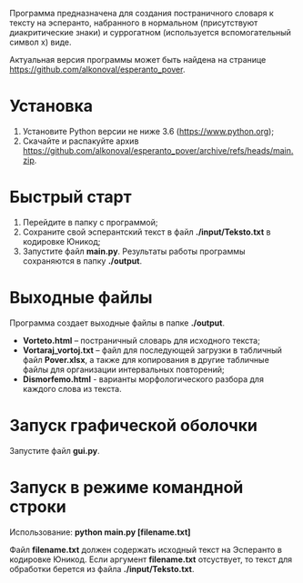 Программа предназначена для создания постраничного словаря к тексту на эсперанто, набранного в нормальном (присутствуют диакритические знаки) и суррогатном (используется вспомогательный символ x) виде.

Актуальная версия программы может быть найдена на странице https://github.com/alkonoval/esperanto_pover.

# Установка #

1) Установите Python версии не ниже 3.6 (https://www.python.org);
2) Скачайте и распакуйте архив https://github.com/alkonoval/esperanto_pover/archive/refs/heads/main.zip.

# Быстрый старт #

1) Перейдите в папку с программой;
2) Cохраните свой эсперантский текст в файл **./input/Teksto.txt** в кодировке Юникод;
3) Запустите файл **main.py**. Результаты работы программы сохраняются в папку **./output**.

# Выходные файлы #

Программа создает выходные файлы в папке **./output**.
+ **Vorteto.html** – постраничный словарь для исходного текста;
+ **Vortaraj_vortoj.txt** – файл для последующей загрузки в табличный файл **Pover.xlsx**, а также для копирования в другие табличные файлы для организации интервальных повторений;
+ **Dismorfemo.html** - варианты морфологического разбора для каждого слова из текста.

# Запуск графической оболочки #

Запустите файл **gui.py**.

# Запуск в режиме командной строки #

Использование: **python main.py [filename.txt]**

Файл **filename.txt** должен содержать исходный текст на Эсперанто в кодировке Юникод.
Если аргумент **filename.txt** отсуствует, то текст для обработки берется из файла **./input/Teksto.txt**.
